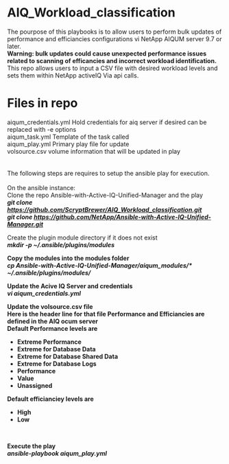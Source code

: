# AIQ_Workload_classification
The pourpose of this playbooks is to allow users to perform bulk updates of performance and efficiancies configurations vi NetApp AIQUM server 9.7 or later.<br> 
<b>Warning: bulk updates could cause unexpected performance issues related to scanning of efficancies and incorrect workload identification.</b> 
This repo allows users to input a CSV file with desired workload levels and sets them within NetApp activeIQ Via api calls. 
# Files in repo
aiqum_credentials.yml Hold credentials for aiq server if desired can be replaced with -e options<br>
aiqum_task.yml Template of the task called<br>
aiqum_play.yml Primary play file for update<br>
volsource.csv volume information that will be updated in play<br>
<br>
<br>
The following steps are requires to setup the ansible play for execution.<br>
<br>
On the ansible instance:<br>
Clone the repo Ansible-with-Active-IQ-Unified-Manager and the play<br>
<b><i>git clone https://github.com/ScryptBrewer/AIQ_Workload_classification.git<br>
git clone https://github.com/NetApp/Ansible-with-Active-IQ-Unified-Manager.git</i></b>

Create the plugin module directory if it does not exist<br>
<b><em>mkdir -p  ~/.ansible/plugins/modules</em>

Copy the modules into the modules folder<br>
<b><i>cp Ansible-with-Active-IQ-Unified-Manager/aiqum_modules/* ~/.ansible/plugins/modules/</i>

Update the Acive IQ Server and credentials<br>
<b><em>vi aiqum_credentials.yml</em>

Update the volsource.csv file<br>
Here is the header line for that file Performance and Efficiancies are defined in the AIQ ocum server <br>
Default Performance levels are <ul><li>Extreme Performance </li><li>Extreme for Database Data</li><li>Extreme for Database Shared Data</li><li>Extreme for Database Logs</li><li>Performance</li><li>Value</li><li>Unassigned</li></ul>
Default efficianciey levels are <ul><li>High</li><li>Low</li></ul><br>

Execute the play<br>
<b><i>ansible-playbook aiqum_play.yml</i></b>



